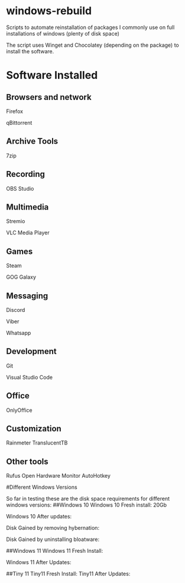 # windows-rebuild
Scripts to automate reinstallation of packages I commonly use on full installations of windows (plenty of disk space)

The script uses Winget and Chocolatey (depending on the package) to install the software.


# Software Installed

## Browsers and network
Firefox


qBittorrent

## Archive Tools
7zip

## Recording
OBS Studio

## Multimedia
Stremio


VLC Media Player

## Games
Steam


GOG Galaxy

## Messaging
Discord


Viber


Whatsapp

## Development
Git


Visual Studio Code

## Office
OnlyOffice

## Customization
Rainmeter
TranslucentTB

## Other tools
Rufus
Open Hardware Monitor
AutoHotkey

#Different Windows Versions

So far in testing these are the disk space requirements for different windows versions:
##Windows 10
Windows 10 Fresh install: 20Gb

Windows 10 After updates:

Disk Gained by removing hybernation:

Disk Gained by uninstalling bloatware:

##Windows 11
Windows 11 Fresh Install:

Windows 11 After Updates:

##Tiny 11
Tiny11 Fresh Install:
Tiny11 After Updates:
